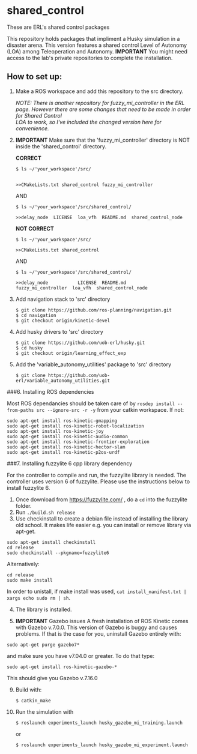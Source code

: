 # shared_control
These are ERL's shared control packages

This repository holds packages that impliment a Husky simulation in a disaster arena. This version features a shared control Level of Autonomy (LOA) among Teleoperation and Autonomy. **IMPORTANT** You might need access to the lab's private repositories to complete the installation. 

## How to set up:

1. Make a ROS workspace and add this repository to the src directory.

    *NOTE: There is another repository for fuzzy_mi_controller in the ERL page. However there are some changes that need to be made in order for Shared Control            
     LOA to work, so I've included the changed version here for convenience.*

2. **IMPORTANT**
    Make sure that the 'fuzzy_mi_controller' directory is NOT inside the 'shared_control' directory.

    **CORRECT**
    ```
    $ ls ~/'your_workspace'/src/
    

    >>CMakeLists.txt shared_control fuzzy_mi_controller
    ```
    AND
    ```
    $ ls ~/'your_workspace'/src/shared_control/

    >>delay_node  LICENSE  loa_vfh  README.md  shared_control_node
    ```
    
    
    **NOT CORRECT** 
    ```
    $ ls ~/'your_workspace'/src/
    
    >>CMakeLists.txt shared_control 
    ```
    AND
    ```
    $ ls ~/'your_workspace'/src/shared_control/
    
    >>delay_node           LICENSE  README.md
    fuzzy_mi_controller  loa_vfh  shared_control_node
    ```

3. Add navigation stack to 'src' directory

    ```
    $ git clone https://github.com/ros-planning/navigation.git
    $ cd navigation
    $ git checkout origin/kinetic-devel
    ```
    
4. Add husky drivers to 'src' directory

    ```
    $ git clone https://github.com/uob-erl/husky.git
    $ cd husky
    $ git checkout origin/learning_effect_exp
    ```

5. Add the 'variable_autonomy_utilities' package to 'src' directory

    ```
    $ git clone https://github.com/uob-erl/variable_autonomy_utilities.git
    ```
###6. Installing ROS dependencies

Most ROS dependancies should be taken care of by ``rosdep install --from-paths src --ignore-src -r -y`` from your catkin workspace. If not:

```
sudo apt-get install ros-kinetic-gmapping
sudo apt-get install ros-kinetic-robot-localization
sudo apt-get install ros-kinetic-joy
sudo apt-get install ros-kinetic-audio-common
sudo apt-get install ros-kinetic-frontier-exploration
sudo apt-get install ros-kinetic-hector-slam
sudo apt-get install ros-kinetic-p2os-urdf
```

###7. Installing fuzzylite 6 cpp library dependency

   For the controller to compile and run, the fuzzylite library is needed. The controller uses version 6 of fuzzylite. Please use the instructions below to           install fuzzylite 6.
   
   1. Once download from https://fuzzylite.com/ , do a ``cd`` into the fuzzylite folder.
   2. Run ``./build.sh release``
   3. Use checkinstall to create a debian file instead of installing the library old school. It makes life easier e.g. you can install or remove library via apt-get.

```
sudo apt-get install checkinstall
cd release
sudo checkinstall --pkgname=fuzzylite6
```
Alternatively:

```
cd release
sudo make install
```
In order to unistall, if make install was used, ``cat install_manifest.txt | xargs echo sudo rm | sh``.
   
   4. The library is installed.
   
8. **IMPORTANT** Gazebo issues
A fresh installation of ROS Kinetic comes with Gazebo v.7.0.0. This version of Gazebo is buggy and causes problems. If that is the case for you, uninstall Gazebo entirely with:

```
sudo apt-get purge gazebo7*
```

and make sure you have v7.04.0 or greater. To do that type:

```
sudo apt-get install ros-kinetic-gazebo-*
```

This should give you Gazebo v.7.16.0


9. Build with:

    ```
    $ catkin_make
    ```

10. Run the simulation with 

    ```
    $ roslaunch experiments_launch husky_gazebo_mi_training.launch
    ```
    or 
    ```
    $ roslaunch experiments_launch husky_gazebo_mi_experiment.launch
    ```
 
  
  
  
  
  
  
  
  
  

